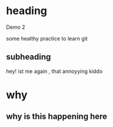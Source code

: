 # heading

Demo 2

some healthy practice to learn git

## subheading

hey! ist me again , that annoyying kiddo

# why

## why is this happening here
